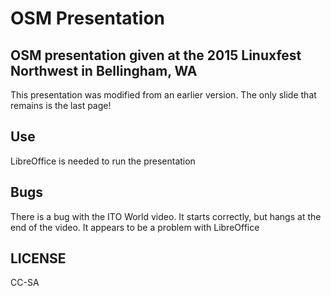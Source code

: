 OSM Presentation
===

OSM presentation given at the 2015 Linuxfest Northwest in Bellingham, WA
----

This presentation was modified from an earlier version. The only slide that remains is the last page!

Use
---
LibreOffice is needed to run the presentation

Bugs
---
There is a bug with the ITO World video. It starts correctly, but hangs at the end of the video. 
It appears to be a problem with LibreOffice

LICENSE
---
CC-SA